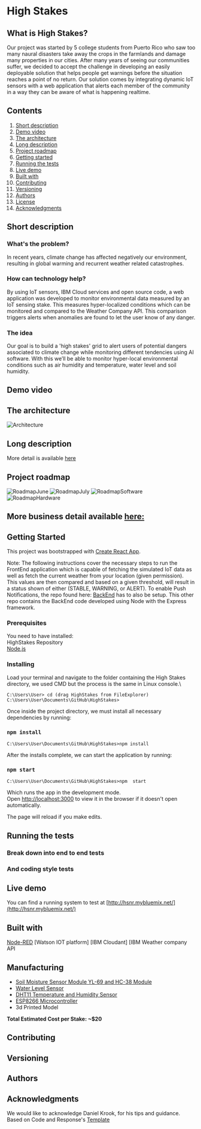 # High Stakes

## What is High Stakes?
Our project was started by 5 college students from Puerto Rico who saw too many naural disasters take away the crops in the farmlands and damage many properties in our cities. After many years of seeing our communities suffer, we decided to accept the challenge in developing an easily deployable solution that helps people get warnings before the situation reaches a point of no return. Our solution comes by integrating dynamic IoT sensors with a web application that alerts each member of the community in a way they can be aware of what is happening realtime. 

## Contents

1. [Short description](#short-description)
1. [Demo video](#demo-video)
1. [The architecture](#the-architecture)
1. [Long description](#long-description)
1. [Project roadmap](#project-roadmap)
1. [Getting started](#getting-started)
1. [Running the tests](#running-the-tests)
1. [Live demo](#live-demo)
1. [Built with](#built-with)
1. [Contributing](#contributing)
1. [Versioning](#versioning)
1. [Authors](#authors)
1. [License](#license)
1. [Acknowledgments](#acknowledgments)

## Short description

### What's the problem?
In recent years, climate change has affected negatively our environment, resulting in global warming and recurrent weather related catastrophes.

### How can technology help?

By using IoT sensors, IBM Cloud services and open source code, a web application was developed to monitor environmental data measured by an IoT sensing stake. This measures hyper-localized conditions which can be monitored and compared to the Weather Company API. This comparison triggers alerts when anomalies are found to let the user know of any danger.

### The idea
Our goal is to build a 'high stakes' grid to alert users of potential dangers associated to climate change while monitoring different tendencies using AI software.
With this we’ll be able to monitor hyper-local environmental conditions such as air humidity and temperature, water level and soil humidity. 

## Demo video



## The architecture

![Architecture](images/Arch.jpeg)

## Long description

More detail is available [here](DESCRIPTION.md)

## Project roadmap
![RoadmapJune](images/RoadmapV2-June.jpg)
![RoadmapJuly](images/RoadmapV2-July.jpg)
![RoadmapSoftware](images/RoadmapV2-FutureSoftware.jpg)
![RoadmapHardware](images/RoadmapV2-FutureHardware.jpg)

## More business detail available [here:](business.md)




## Getting Started
This project was bootstrapped with [Create React App](https://github.com/facebook/create-react-app).

Note: The following instructions cover the necessary steps to run the FrontEnd application which is capable of fetching the simulated IoT data as well as fetch the current weather from your location (given permission). This values are then compared and based on a given threshold, will result in a status shown of either (STABLE, WARNING, or ALERT). To enable Push Notifications, the repo found here: [BackEnd](https://github.com/High-Stakes-UPRM/HighStakesBackend) has to also be setup. This other repo contains the BackEnd code developed using Node with the Express framework.


### Prerequisites

You need to have installed: \
 HighStakes Repository\
 [Node.js](https://nodejs.org/en/)

### Installing

Load your terminal and navigate to the folder containing the High
Stakes  directory, we used CMD but the process is the same in Linux console.\

```
C:\Users\User> cd (drag HighStakes from FileExplorer)
C:\Users\User\Documents\GitHub\HighStakes>
```


Once inside the project directory, we must install all necessary dependencies by running:

### `npm install`
```
C:\Users\User\Documents\GitHub\HighStakes>npm install
```


After the installs complete, we can start the application by running:

### `npm start`

```
C:\Users\User\Documents\GitHub\HighStakes>npm  start
```

Which runs the app in the development mode.<br />
Open [http://localhost:3000](http://localhost:3000) to view it in the browser if it doesn't open automatically. 

The page will reload if you make edits.<br />



## Running the tests



### Break down into end to end tests



### And coding style tests


## Live demo

You can find a running system to test at [http://hsnr.mybluemix.net/](http://hsnr.mybluemix.net/)


## Built with

[Node-RED](https://nodered.org/)
[Watson IOT platform]
[IBM Cloudant]
[IBM 
Weather company API

## Manufacturing 

- [Soil Moisture Sensor Module YL-69 and HC-38 Module](https://www.amazon.com/ARCELI-Hygrometer-Moisture-Detection-Arduino/dp/B07CQT5RC8/ref=sr_1_7?crid=27WAVVS4OHNI9&dchild=1&keywords=arduino+soil+moisture+sensor&qid=1596254082&sprefix=arduino+soil%2Caps%2C223&sr=8-7) 
- [Water Level Sensor](https://www.amazon.com/DAOKI-Sensor-Detection-Surface-Arduino/dp/B01MUA31AE?ref_=fsclp_pl_dp_1) 
- [DHT11 Temperature and Humidity Sensor](https://www.aliexpress.com/item/32612842301.html?src=google&src=google&albch=shopping&acnt=494-037-6276&isdl=y&slnk=&plac=&mtctp=&albbt=Google_7_shopping&aff_platform=google&aff_short_key=UneMJZVf&&albagn=888888&albcp=1582410664&albag=59754279756&trgt=851320553483&crea=en32612842301&netw=u&device=c&albpg=851320553483&albpd=en32612842301) 
- [ESP8266 Microcontroller](https://www.amazon.com/dp/B081CSJV2V?ref=ppx_pop_mob_ap_share) 
- 3d Printed Model 

**Total Estimated Cost per Stake: ~$20**


## Contributing



## Versioning



## Authors




## Acknowledgments
We would like to acknowledge Daniel Krook, for his tips and guidance. \
Based on Code and Response's [Template](https://github.com/Code-and-Response/Project-Sample)
